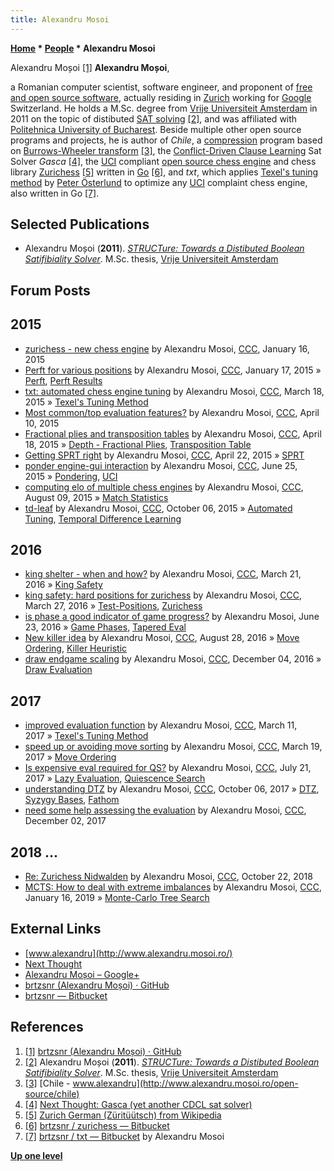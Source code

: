 ```yaml
---
title: Alexandru Mosoi
---
```

**[Home](Home "Home") * [People](People "People") * Alexandru Mosoi**

[](https://github.com/brtzsnr) Alexandru Moșoi <a id="cite-note-1" href="#cite-ref-1">[1]</a>
**Alexandru Moșoi**,

a Romanian computer scientist, software engineer, and proponent of [free and open source software](https://en.wikipedia.org/wiki/Free_and_open-source_software), actually residing in [Zurich](https://en.wikipedia.org/wiki/Z%C3%BCrich) working for [Google](index.php?title=Google&action=edit&redlink=1 "Google (page does not exist)") Switzerland. He holds a M.Sc. degree from [Vrije Universiteit Amsterdam](https://en.wikipedia.org/wiki/Vrije_Universiteit) in 2011 on the topic of distibuted [SAT solving](https://en.wikipedia.org/wiki/Boolean_satisfiability_problem) <a id="cite-note-2" href="#cite-ref-2">[2]</a>, and was affiliated with [Politehnica University of Bucharest](https://en.wikipedia.org/wiki/Politehnica_University_of_Bucharest). Beside multiple other open source programs and projects, he is author of *Chile*, a [compression](https://en.wikipedia.org/wiki/Data_compression) program based on [Burrows-Wheeler transform](https://en.wikipedia.org/wiki/Burrows%E2%80%93Wheeler_transform) <a id="cite-note-3" href="#cite-ref-3">[3]</a>, the [Conflict-Driven Clause Learning](https://en.wikipedia.org/wiki/Conflict-Driven_Clause_Learning) Sat Solver *Gasca* <a id="cite-note-4" href="#cite-ref-4">[4]</a>, the [UCI](UCI "UCI") compliant [open source chess engine](Category:Open_Source "Category:Open Source") and chess library [Zurichess](Zurichess "Zurichess") <a id="cite-note-5" href="#cite-ref-5">[5]</a> written in [Go](</Go_(Programming_Language)> "Go (Programming Language)") <a id="cite-note-6" href="#cite-ref-6">[6]</a>, and *txt*, which applies [Texel's tuning method](Texel%27s_Tuning_Method "Texel's Tuning Method") by [Peter Österlund](Peter_%C3%96sterlund "Peter Österlund") to optimize any [UCI](UCI "UCI") complaint chess engine, also written in Go <a id="cite-note-7" href="#cite-ref-7">[7]</a>.

## Selected Publications

- Alexandru Moșoi (**2011**). *[STRUCTure: Towards a Distibuted Boolean Satifibiality Solver](https://github.com/brtzsnr/structure)*. M.Sc. thesis, [Vrije Universiteit Amsterdam](https://en.wikipedia.org/wiki/Vrije_Universiteit)

## Forum Posts

## 2015

- [zurichess - new chess engine](http://www.talkchess.com/forum/viewtopic.php?t=54990) by Alexandru Mosoi, [CCC](CCC "CCC"), January 16, 2015
- [Perft for various positions](http://www.talkchess.com/forum/viewtopic.php?t=54995) by Alexandru Mosoi, [CCC](CCC "CCC"), January 17, 2015 » [Perft](Perft "Perft"), [Perft Results](Perft_Results "Perft Results")
- [txt: automated chess engine tuning](http://www.talkchess.com/forum/viewtopic.php?t=55696) by Alexandru Mosoi, [CCC](CCC "CCC"), March 18, 2015 » [Texel's Tuning Method](Texel%27s_Tuning_Method "Texel's Tuning Method")
- [Most common/top evaluation features?](http://www.talkchess.com/forum/viewtopic.php?t=55955) by Alexandru Mosoi, [CCC](CCC "CCC"), April 10, 2015
- [Fractional plies and transposition tables](http://www.talkchess.com/forum/viewtopic.php?t=56044) by Alexandru Mosoi, [CCC](CCC "CCC"), April 18, 2015 » [Depth - Fractional Plies](Depth#FractionalPlies "Depth"), [Transposition Table](Transposition_Table "Transposition Table")
- [Getting SPRT right](http://www.talkchess.com/forum/viewtopic.php?t=56095) by Alexandru Mosoi, [CCC](CCC "CCC"), April 22, 2015 » [SPRT](Match_Statistics#SPRT "Match Statistics")
- [ponder engine-gui interaction](http://www.talkchess.com/forum/viewtopic.php?t=56776) by Alexandru Mosoi, [CCC](CCC "CCC"), June 25, 2015 » [Pondering](Pondering "Pondering"), [UCI](UCI "UCI")
- [computing elo of multiple chess engines](http://www.talkchess.com/forum/viewtopic.php?t=57223) by Alexandru Mosoi, [CCC](CCC "CCC"), August 09, 2015 » [Match Statistics](Match_Statistics "Match Statistics")
- [td-leaf](http://www.talkchess.com/forum/viewtopic.php?t=57860) by Alexandru Mosoi, [CCC](CCC "CCC"), October 06, 2015 » [Automated Tuning](Automated_Tuning "Automated Tuning"), [Temporal Difference Learning](Temporal_Difference_Learning "Temporal Difference Learning")

## 2016

- [king shelter - when and how?](http://www.talkchess.com/forum/viewtopic.php?t=59583) by Alexandru Mosoi, [CCC](CCC "CCC"), March 21, 2016 » [King Safety](King_Safety "King Safety")
- [king safety: hard positions for zurichess](http://www.talkchess.com/forum/viewtopic.php?t=59647) by Alexandru Mosoi, [CCC](CCC "CCC"), March 27, 2016 » [Test-Positions](Test-Positions "Test-Positions"), [Zurichess](Zurichess "Zurichess")
- [is phase a good indicator of game progress?](http://www.talkchess.com/forum/viewtopic.php?t=60565) by Alexandru Mosoi, June 23, 2016 » [Game Phases](Game_Phases "Game Phases"), [Tapered Eval](Tapered_Eval "Tapered Eval")
- [New killer idea](http://www.talkchess.com/forum/viewtopic.php?t=61260) by Alexandru Mosoi, [CCC](CCC "CCC"), August 28, 2016 » [Move Ordering](Move_Ordering "Move Ordering"), [Killer Heuristic](Killer_Heuristic "Killer Heuristic")
- [draw endgame scaling](http://www.talkchess.com/forum/viewtopic.php?t=62380) by Alexandru Mosoi, [CCC](CCC "CCC"), December 04, 2016 » [Draw Evaluation](Draw_Evaluation "Draw Evaluation")

## 2017

- [improved evaluation function](http://www.talkchess.com/forum/viewtopic.php?t=63408) by Alexandru Mosoi, [CCC](CCC "CCC"), March 11, 2017 » [Texel's Tuning Method](Texel%27s_Tuning_Method "Texel's Tuning Method")
- [speed up or avoiding move sorting](http://www.talkchess.com/forum/viewtopic.php?t=63502) by Alexandru Mosoi, [CCC](CCC "CCC"), March 19, 2017 » [Move Ordering](Move_Ordering "Move Ordering")
- [Is expensive eval required for QS?](http://www.talkchess.com/forum/viewtopic.php?t=64674) by Alexandru Mosoi, [CCC](CCC "CCC"), July 21, 2017 » [Lazy Evaluation](Lazy_Evaluation "Lazy Evaluation"), [Quiescence Search](Quiescence_Search "Quiescence Search")
- [understanding DTZ](http://www.talkchess.com/forum/viewtopic.php?t=65390) by Alexandru Mosoi, [CCC](CCC "CCC"), October 06, 2017 » [DTZ](Endgame_Tablebases#DTZ "Endgame Tablebases"), [Syzygy Bases](Syzygy_Bases "Syzygy Bases"), [Fathom](Syzygy_Bases#Fathom "Syzygy Bases")
- [need some help assessing the evaluation](http://www.talkchess.com/forum/viewtopic.php?t=65886) by Alexandru Mosoi, [CCC](CCC "CCC"), December 02, 2017

## 2018 ...

- [Re: Zurichess Nidwalden](http://www.talkchess.com/forum3/viewtopic.php?f=2&t=68561&start=8) by Alexandru Mosoi, [CCC](CCC "CCC"), October 22, 2018
- [MCTS: How to deal with extreme imbalances](http://www.talkchess.com/forum3/viewtopic.php?f=7&t=69612) by Alexandru Mosoi, [CCC](CCC "CCC"), January 16, 2019 » [Monte-Carlo Tree Search](Monte-Carlo_Tree_Search "Monte-Carlo Tree Search")

## External Links

- [www.alexandru](http://www.alexandru.mosoi.ro/)
- [Next Thought](http://nextthought.mosoi.ro/)
- [Alexandru Moșoi – Google+](https://plus.google.com/+AlexandruMo%C8%99oi/about)
- [brtzsnr (Alexandru Moșoi) · GitHub](https://github.com/brtzsnr)
- [brtzsnr — Bitbucket](https://bitbucket.org/brtzsnr/)

## References

1. <a id="cite-ref-1" href="#cite-note-1">[1]</a> [brtzsnr (Alexandru Moșoi) · GitHub](https://github.com/brtzsnr)
1. <a id="cite-ref-2" href="#cite-note-2">[2]</a> Alexandru Moșoi (**2011**). *[STRUCTure: Towards a Distibuted Boolean Satifibiality Solver](https://github.com/brtzsnr/structure)*. M.Sc. thesis, [Vrije Universiteit Amsterdam](https://en.wikipedia.org/wiki/Vrije_Universiteit)
1. <a id="cite-ref-3" href="#cite-note-3">[3]</a> [Chile - www.alexandru](http://www.alexandru.mosoi.ro/open-source/chile)
1. <a id="cite-ref-4" href="#cite-note-4">[4]</a> [Next Thought: Gasca (yet another CDCL sat solver)](http://nextthought.mosoi.ro/2012/01/gasca-yet-another-cdcl-sat-solver.html)
1. <a id="cite-ref-5" href="#cite-note-5">[5]</a> [Zurich German (Züritüütsch) from Wikipedia](https://en.wikipedia.org/wiki/Zurich_German)
1. <a id="cite-ref-6" href="#cite-note-6">[6]</a> [brtzsnr / zurichess — Bitbucket](https://bitbucket.org/brtzsnr/zurichess/)
1. <a id="cite-ref-7" href="#cite-note-7">[7]</a> [brtzsnr / txt — Bitbucket](https://bitbucket.org/brtzsnr/txt) by Alexandru Mosoi

**[Up one level](People "People")**

